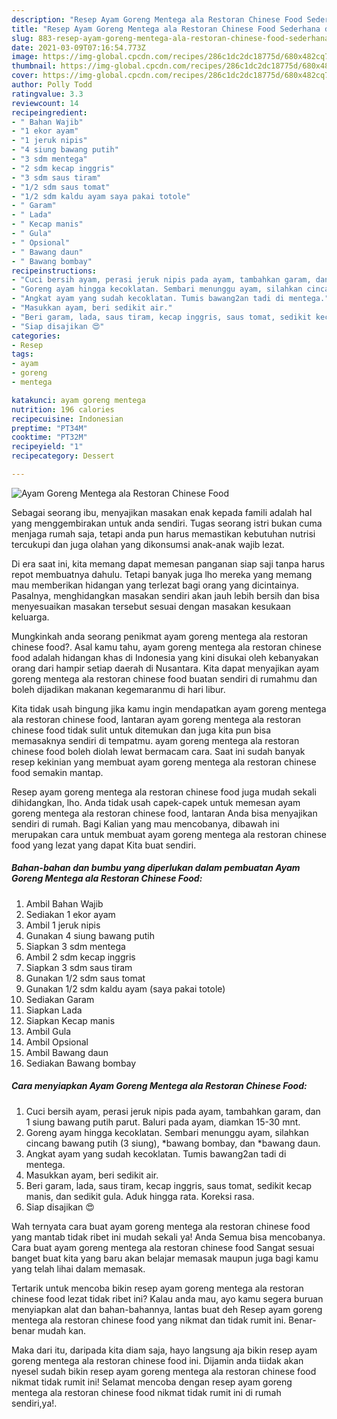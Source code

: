 ```yaml
---
description: "Resep Ayam Goreng Mentega ala Restoran Chinese Food Sederhana dan Mudah Dibuat"
title: "Resep Ayam Goreng Mentega ala Restoran Chinese Food Sederhana dan Mudah Dibuat"
slug: 883-resep-ayam-goreng-mentega-ala-restoran-chinese-food-sederhana-dan-mudah-dibuat
date: 2021-03-09T07:16:54.773Z
image: https://img-global.cpcdn.com/recipes/286c1dc2dc18775d/680x482cq70/ayam-goreng-mentega-ala-restoran-chinese-food-foto-resep-utama.jpg
thumbnail: https://img-global.cpcdn.com/recipes/286c1dc2dc18775d/680x482cq70/ayam-goreng-mentega-ala-restoran-chinese-food-foto-resep-utama.jpg
cover: https://img-global.cpcdn.com/recipes/286c1dc2dc18775d/680x482cq70/ayam-goreng-mentega-ala-restoran-chinese-food-foto-resep-utama.jpg
author: Polly Todd
ratingvalue: 3.3
reviewcount: 14
recipeingredient:
- " Bahan Wajib"
- "1 ekor ayam"
- "1 jeruk nipis"
- "4 siung bawang putih"
- "3 sdm mentega"
- "2 sdm kecap inggris"
- "3 sdm saus tiram"
- "1/2 sdm saus tomat"
- "1/2 sdm kaldu ayam saya pakai totole"
- " Garam"
- " Lada"
- " Kecap manis"
- " Gula"
- " Opsional"
- " Bawang daun"
- " Bawang bombay"
recipeinstructions:
- "Cuci bersih ayam, perasi jeruk nipis pada ayam, tambahkan garam, dan 1 siung bawang putih parut. Baluri pada ayam, diamkan 15-30 mnt."
- "Goreng ayam hingga kecoklatan. Sembari menunggu ayam, silahkan cincang bawang putih (3 siung), *bawang bombay, dan *bawang daun."
- "Angkat ayam yang sudah kecoklatan. Tumis bawang2an tadi di mentega."
- "Masukkan ayam, beri sedikit air."
- "Beri garam, lada, saus tiram, kecap inggris, saus tomat, sedikit kecap manis, dan sedikit gula. Aduk hingga rata. Koreksi rasa."
- "Siap disajikan 😍"
categories:
- Resep
tags:
- ayam
- goreng
- mentega

katakunci: ayam goreng mentega 
nutrition: 196 calories
recipecuisine: Indonesian
preptime: "PT34M"
cooktime: "PT32M"
recipeyield: "1"
recipecategory: Dessert

---
```



![Ayam Goreng Mentega ala Restoran Chinese Food](https://img-global.cpcdn.com/recipes/286c1dc2dc18775d/680x482cq70/ayam-goreng-mentega-ala-restoran-chinese-food-foto-resep-utama.jpg)

Sebagai seorang ibu, menyajikan masakan enak kepada famili adalah hal yang menggembirakan untuk anda sendiri. Tugas seorang istri bukan cuma menjaga rumah saja, tetapi anda pun harus memastikan kebutuhan nutrisi tercukupi dan juga olahan yang dikonsumsi anak-anak wajib lezat.

Di era  saat ini, kita memang dapat memesan panganan siap saji tanpa harus repot membuatnya dahulu. Tetapi banyak juga lho mereka yang memang mau memberikan hidangan yang terlezat bagi orang yang dicintainya. Pasalnya, menghidangkan masakan sendiri akan jauh lebih bersih dan bisa menyesuaikan masakan tersebut sesuai dengan masakan kesukaan keluarga. 



Mungkinkah anda seorang penikmat ayam goreng mentega ala restoran chinese food?. Asal kamu tahu, ayam goreng mentega ala restoran chinese food adalah hidangan khas di Indonesia yang kini disukai oleh kebanyakan orang dari hampir setiap daerah di Nusantara. Kita dapat menyajikan ayam goreng mentega ala restoran chinese food buatan sendiri di rumahmu dan boleh dijadikan makanan kegemaranmu di hari libur.

Kita tidak usah bingung jika kamu ingin mendapatkan ayam goreng mentega ala restoran chinese food, lantaran ayam goreng mentega ala restoran chinese food tidak sulit untuk ditemukan dan juga kita pun bisa memasaknya sendiri di tempatmu. ayam goreng mentega ala restoran chinese food boleh diolah lewat bermacam cara. Saat ini sudah banyak resep kekinian yang membuat ayam goreng mentega ala restoran chinese food semakin mantap.

Resep ayam goreng mentega ala restoran chinese food juga mudah sekali dihidangkan, lho. Anda tidak usah capek-capek untuk memesan ayam goreng mentega ala restoran chinese food, lantaran Anda bisa menyajikan sendiri di rumah. Bagi Kalian yang mau mencobanya, dibawah ini merupakan cara untuk membuat ayam goreng mentega ala restoran chinese food yang lezat yang dapat Kita buat sendiri.

<!--inarticleads1-->

##### Bahan-bahan dan bumbu yang diperlukan dalam pembuatan Ayam Goreng Mentega ala Restoran Chinese Food:

1. Ambil  Bahan Wajib
1. Sediakan 1 ekor ayam
1. Ambil 1 jeruk nipis
1. Gunakan 4 siung bawang putih
1. Siapkan 3 sdm mentega
1. Ambil 2 sdm kecap inggris
1. Siapkan 3 sdm saus tiram
1. Gunakan 1/2 sdm saus tomat
1. Gunakan 1/2 sdm kaldu ayam (saya pakai totole)
1. Sediakan  Garam
1. Siapkan  Lada
1. Siapkan  Kecap manis
1. Ambil  Gula
1. Ambil  Opsional
1. Ambil  Bawang daun
1. Sediakan  Bawang bombay




<!--inarticleads2-->

##### Cara menyiapkan Ayam Goreng Mentega ala Restoran Chinese Food:

1. Cuci bersih ayam, perasi jeruk nipis pada ayam, tambahkan garam, dan 1 siung bawang putih parut. Baluri pada ayam, diamkan 15-30 mnt.
1. Goreng ayam hingga kecoklatan. Sembari menunggu ayam, silahkan cincang bawang putih (3 siung), *bawang bombay, dan *bawang daun.
1. Angkat ayam yang sudah kecoklatan. Tumis bawang2an tadi di mentega.
1. Masukkan ayam, beri sedikit air.
1. Beri garam, lada, saus tiram, kecap inggris, saus tomat, sedikit kecap manis, dan sedikit gula. Aduk hingga rata. Koreksi rasa.
1. Siap disajikan 😍




Wah ternyata cara buat ayam goreng mentega ala restoran chinese food yang mantab tidak ribet ini mudah sekali ya! Anda Semua bisa mencobanya. Cara buat ayam goreng mentega ala restoran chinese food Sangat sesuai banget buat kita yang baru akan belajar memasak maupun juga bagi kamu yang telah lihai dalam memasak.

Tertarik untuk mencoba bikin resep ayam goreng mentega ala restoran chinese food lezat tidak ribet ini? Kalau anda mau, ayo kamu segera buruan menyiapkan alat dan bahan-bahannya, lantas buat deh Resep ayam goreng mentega ala restoran chinese food yang nikmat dan tidak rumit ini. Benar-benar mudah kan. 

Maka dari itu, daripada kita diam saja, hayo langsung aja bikin resep ayam goreng mentega ala restoran chinese food ini. Dijamin anda tiidak akan nyesel sudah bikin resep ayam goreng mentega ala restoran chinese food nikmat tidak rumit ini! Selamat mencoba dengan resep ayam goreng mentega ala restoran chinese food nikmat tidak rumit ini di rumah sendiri,ya!.

